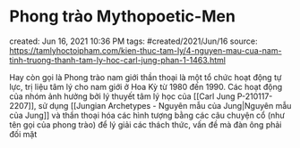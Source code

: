 # Phong trào Mythopoetic-Men

created: Jun 16, 2021 10:36 PM
tags: #created/2021/Jun/16
source: https://tamlyhoctoipham.com/kien-thuc-tam-ly/4-nguyen-mau-cua-nam-tinh-truong-thanh-tam-ly-hoc-carl-jung-phan-1-1463.html

Hay còn gọi là Phong trào nam giới thần thoại là một tổ chức hoạt động tự lực, trị liệu tâm lý cho nam giới ở Hoa Kỳ từ 1980 đến 1990. Các hoạt động của nhóm ảnh hưởng bởi lý thuyết tâm lý học của [[Carl Jung P-210117-2207]], sử dụng  [[Jungian Archetypes - Nguyên mẫu của Jung|Nguyên mẫu của Jung]] và thần thoại hóa các hình tượng bằng các câu chuyện cổ (như tên gọi của phong trào) để lý giải các thách thức, vấn đề mà đàn ông phải đối mặt